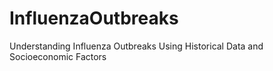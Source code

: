 # InfluenzaOutbreaks
Understanding Influenza Outbreaks Using Historical Data and Socioeconomic Factors
